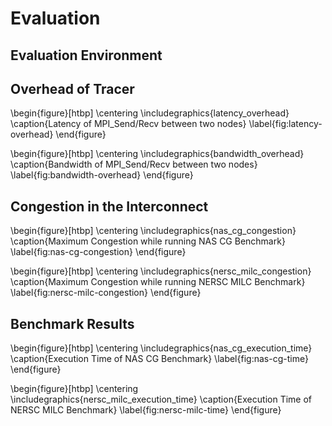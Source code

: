 # Evaluation

## Evaluation Environment

## Overhead of Tracer

\begin{figure}[htbp]
    \centering
    \includegraphics{latency_overhead}
    \caption{Latency of MPI\_Send/Recv between two nodes}
    \label{fig:latency-overhead}
\end{figure}

\begin{figure}[htbp]
    \centering
    \includegraphics{bandwidth_overhead}
    \caption{Bandwidth of MPI\_Send/Recv between two nodes}
    \label{fig:bandwidth-overhead}
\end{figure}

## Congestion in the Interconnect

\begin{figure}[htbp]
    \centering
    \includegraphics{nas_cg_congestion}
    \caption{Maximum Congestion while running NAS CG Benchmark}
    \label{fig:nas-cg-congestion}
\end{figure}

\begin{figure}[htbp]
    \centering
    \includegraphics{nersc_milc_congestion}
    \caption{Maximum Congestion while running NERSC MILC Benchmark}
    \label{fig:nersc-milc-congestion}
\end{figure}

## Benchmark Results

\begin{figure}[htbp]
    \centering
    \includegraphics{nas_cg_execution_time}
    \caption{Execution Time of NAS CG Benchmark}
    \label{fig:nas-cg-time}
\end{figure}

\begin{figure}[htbp]
    \centering
    \includegraphics{nersc_milc_execution_time}
    \caption{Execution Time of NERSC MILC Benchmark}
    \label{fig:nersc-milc-time}
\end{figure}
